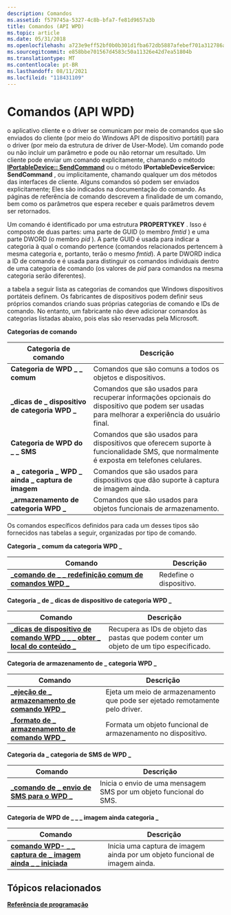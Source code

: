 ```yaml
---
description: Comandos
ms.assetid: f579745a-5327-4c8b-bfa7-fe81d9657a3b
title: Comandos (API WPD)
ms.topic: article
ms.date: 05/31/2018
ms.openlocfilehash: a723e9eff52bf0b0b301d1fba672db5887afebef701a312786aeafb4decb733f
ms.sourcegitcommit: e858bbe701567d4583c50a11326e42d7ea51804b
ms.translationtype: MT
ms.contentlocale: pt-BR
ms.lasthandoff: 08/11/2021
ms.locfileid: "118431109"
---
```

# <a name="commands-wpd-api"></a>Comandos (API WPD)

o aplicativo cliente e o driver se comunicam por meio de comandos que são enviados do cliente (por meio do Windows API de dispositivo portátil) para o driver (por meio da estrutura de driver de User-Mode). Um comando pode ou não incluir um parâmetro e pode ou não retornar um resultado. Um cliente pode enviar um comando explicitamente, chamando o método [**IPortableDevice:: SendCommand**](/windows/desktop/api/PortableDeviceApi/nf-portabledeviceapi-iportabledevice-sendcommand) ou o método **IPortableDeviceService: SendCommand** , ou implicitamente, chamando qualquer um dos métodos das interfaces de cliente. Alguns comandos só podem ser enviados explicitamente; Eles são indicados na documentação do comando. As páginas de referência de comando descrevem a finalidade de um comando, bem como os parâmetros que espera receber e quais parâmetros devem ser retornados.

Um comando é identificado por uma estrutura **PROPERTYKEY** . Isso é composto de duas partes: uma parte de GUID (o membro *fmtid* ) e uma parte DWORD (o membro *pid* ). A parte GUID é usada para indicar a categoria à qual o comando pertence (comandos relacionados pertencem à mesma categoria e, portanto, terão o mesmo *fmtid*). A parte DWORD indica a ID de comando e é usada para distinguir os comandos individuais dentro de uma categoria de comando (os valores de *pid* para comandos na mesma categoria serão diferentes).

a tabela a seguir lista as categorias de comandos que Windows dispositivos portáteis definem. Os fabricantes de dispositivos podem definir seus próprios comandos criando suas próprias categorias de comando e IDs de comando. No entanto, um fabricante não deve adicionar comandos às categorias listadas abaixo, pois elas são reservadas pela Microsoft.

**Categorias de comando**



| Categoria de comando                         | Descrição                                                                                                                             |
|------------------------------------------|-----------------------------------------------------------------------------------------------------------------------------------------|
| **Categoria de WPD \_ \_ comum**                | Comandos que são comuns a todos os objetos e dispositivos.                                                                                    |
| **\_dicas de \_ dispositivo de categoria WPD \_**         | Comandos que são usados para recuperar informações opcionais do dispositivo que podem ser usadas para melhorar a experiência do usuário final.                         |
| **Categoria de WPD do \_ \_ SMS**                   | Comandos que são usados para dispositivos que oferecem suporte à funcionalidade SMS, que normalmente é exposta em telefones celulares. |
| **a \_ categoria \_ WPD \_ ainda \_ captura de imagem** | Comandos que são usados para dispositivos que dão suporte à captura de imagem ainda.                                                                    |
| **\_armazenamento de categoria WPD \_**               | Comandos que são usados para objetos funcionais de armazenamento.                                                                                  |



 

Os comandos específicos definidos para cada um desses tipos são fornecidos nas tabelas a seguir, organizadas por tipo de comando.

**Categoria \_ comum da categoria WPD \_**



| Comando                                                                                | Descrição        |
|----------------------------------------------------------------------------------------|--------------------|
| [**\_comando de \_ \_ redefinição comum de comandos WPD \_**](wpd-command-common-reset-device-command.md) | Redefine o dispositivo. |



 

**Categoria \_ de \_ dicas de dispositivo de categoria WPD \_**



| Comando                                                                                                              | Descrição                                                                      |
|----------------------------------------------------------------------------------------------------------------------|----------------------------------------------------------------------------------|
| [**\_dicas de dispositivo de comando WPD \_ \_ \_ obter \_ local do conteúdo \_**](wpd-command-device-hints-get-content-location-command.md) | Recupera as IDs de objeto das pastas que podem conter um objeto de um tipo especificado. |



 

**Categoria de armazenamento de \_ categoria WPD \_**



| Comando                                                                     | Descrição                                                         |
|-----------------------------------------------------------------------------|---------------------------------------------------------------------|
| [**\_ejeção de \_ armazenamento de comando WPD \_**](wpd-command-storage-eject-command.md)   | Ejeta um meio de armazenamento que pode ser ejetado remotamente pelo driver. |
| [**\_formato de \_ armazenamento de comando WPD \_**](wpd-command-storage-format-command.md) | Formata um objeto funcional de armazenamento no dispositivo.                  |



 

**Categoria da \_ categoria de SMS de WPD \_**



| Comando                                                         | Descrição                                                          |
|-----------------------------------------------------------------|----------------------------------------------------------------------|
| [**\_comando de \_ envio de SMS para o WPD \_**](wpd-command-sms-send-command.md) | Inicia o envio de uma mensagem SMS por um objeto funcional do SMS. |



 

**Categoria de WPD de \_ \_ \_ imagem ainda categoria \_**



| Comando                                                                                                   | Descrição                                                         |
|-----------------------------------------------------------------------------------------------------------|---------------------------------------------------------------------|
| [**comando WPD- \_ \_ captura de \_ imagem ainda \_ \_ iniciada**](wpd-command-still-image-capture-initiate-command.md) | Inicia uma captura de imagem ainda por um objeto funcional de imagem ainda. |



 

## <a name="related-topics"></a>Tópicos relacionados

<dl> <dt>

[**Referência de programação**](programming-reference.md)
</dt> </dl>

 

 



